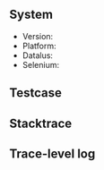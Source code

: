 ## System

* Version: <!-- geckodriver version -->
* Platform: <!-- e.g. Linux/macOS/Windows + version -->
* Datalus: <!-- from the about dialogue -->
* Selenium: <!-- client + version -->


## Testcase

<!--
Please provide a minimal HTML document which permits the problem
to be reproduced.
-->


## Stacktrace

<!--
Error and stacktrace produced by client.
-->


## Trace-level log

<!--
See https://searchfox.org/mozilla-central/source/testing/geckodriver/doc/TraceLogs.md
for how to produce a trace-level log.

For trace logs with more than 20 lines please add its contents as attachment.
-->
